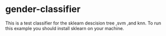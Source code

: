 # gender-classifier

This is a test classifier for the sklearn descision tree ,svm ,and knn.
To run this example you should install sklearn on your machine.
